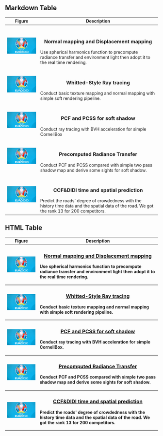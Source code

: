## Markdown Table
| Figure | Description |
|---|---|
| <p align="center">
<img href="https://github.com/bohaothu/md-table-example" src="./static/img/euro2020.jpg" width="200"></p> |<h3 style="text-align: center">Normal mapping and Displacement mapping</h3>Use spherical harmonics function to precompute radiance transfer and environment light then adopt it to the real time rendering. |
| <p align="center">
<img href="https://github.com/bohaothu/md-table-example" src="./static/img/euro2020.jpg" width="200"></p> |<h3 style="text-align: center">Whitted-Style Ray tracing</h3>Conduct basic texture mapping and normal mapping with simple soft rendering pipeline.  |
| <p align="center">
<img href="https://github.com/bohaothu/md-table-example" src="./static/img/euro2020.jpg" width="200"></p> |<h3 style="text-align: center">PCF and PCSS for soft shadow</h3>Conduct ray tracing with BVH acceleration for simple CornellBox |
| <p align="center">
<img href="https://github.com/bohaothu/md-table-example" src="./static/img/euro2020.jpg" width="200"></p> |<h3 style="text-align: center">Precomputed Radiance Transfer</h3>Conduct PCF and PCSS compared with simple two pass shadow map and derive some sights for soft shadow. |
| <p align="center">
<img href="https://github.com/bohaothu/md-table-example" src="./static/img/euro2020.jpg" width="200"></p> |<h3 style="text-align: center">CCF&DIDI time and spatial prediction</h3>Predict the roads' degree of crowdedness with the history time data and the spatial data of the road. We got the rank 13 for 200 competitors. |

## HTML Table
<table style="width:100%; border: none;">
  <tr>
    <th>Figure</th>
    <th>Description</th>
  </tr>
  <tr>
    <th><p align="center"><img href="https://github.com/bohaothu/md-table-example" src="./static/img/euro2020.jpg" width="200"></p></th>
    <th><h3 style="text-align: center"><a href="https://github.com/bohaothu/md-table-example">Normal mapping and Displacement mapping</a></h3><p align="left">Use spherical harmonics function to precompute radiance transfer and environment light then adopt it to the real time rendering.</p></th>
  </tr>
  <tr>
    <th><p align="center"><img href="https://github.com/bohaothu/md-table-example" src="./static/img/euro2020.jpg" width="200"></p></th>
    <th><h3 style="text-align: center"><a href="https://github.com/bohaothu/md-table-example">Whitted-Style Ray tracing</a></h3><p align="left">Conduct basic texture mapping and normal mapping with simple soft rendering pipeline.</p></th>
  </tr>
  <tr>
    <th><p align="center"><img href="https://github.com/bohaothu/md-table-example" src="./static/img/euro2020.jpg" width="200"></p></th>
    <th><h3 style="text-align: center"><a href="https://github.com/bohaothu/md-table-example">PCF and PCSS for soft shadow</a></h3><p align="left">Conduct ray tracing with BVH acceleration for simple CornellBox.</p></th>
  </tr>
  <tr>
    <th><p align="center"><img href="https://github.com/bohaothu/md-table-example" src="./static/img/euro2020.jpg" width="200"></p></th>
    <th><h3 style="text-align: center"><a href="https://github.com/bohaothu/md-table-example">Precomputed Radiance Transfer</a></h3><p align="left">Conduct PCF and PCSS compared with simple two pass shadow map and derive some sights for soft shadow.</p></th>
  </tr>
  <tr>
    <th><p align="center"><img href="https://github.com/bohaothu/md-table-example" src="./static/img/euro2020.jpg" width="200"></p></th>
    <th><h3 style="text-align: center"><a href="https://github.com/bohaothu/md-table-example">CCF&DIDI time and spatial prediction</a></h3><p align="left">Predict the roads' degree of crowdedness with the history time data and the spatial data of the road. We got the rank 13 for 200 competitors.</p></th>
  </tr>
</table>